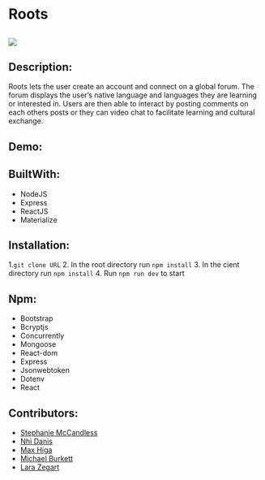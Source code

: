 # Roots

## <img src="https://img.shields.io/badge/LICENSE-mit-green"/>

## Description:

Roots lets the user create an account and connect on a global forum. The forum displays the user’s native language and languages they are learning or interested in. Users are then able to interact by posting comments on each others posts or they can video chat to facilitate learning and cultural exchange.

## Demo:



## BuiltWith:

* NodeJS
* Express
* ReactJS
* Materialize

## Installation:

 1.`git clone URL`
 2. In the root directory run `npm install`
 3. In the cient directory run `npm install`
 4. Run `npm run dev` to start

## Npm:
* Bootstrap
* Bcryptjs
* Concurrently
* Mongoose
* React-dom
* Express
* Jsonwebtoken
* Dotenv
 * React

## Contributors:
* [Stephanie McCandless](https://github.com/stephimarie )
* [Nhi Danis](https://github.com/NhiDanis)
* [Max Higa](https://github.com/maxx-808)
* [Michael Burkett](https://github.com/cadeburkett)
* [Lara Zegart](https://github.com/lzegart)






